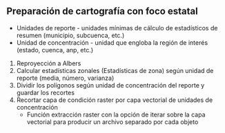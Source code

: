 ## Preparación de cartografía con foco estatal

- Unidades de reporte - unidades mínimas de cálculo de estadísticos de resumen (municipio, subcuenca, etc.)
- Unidad de concentración - unidad que engloba la región de interés (estado, cuenca, anp, etc.)

1. Reproyección a Albers 
2. Calcular estadísticas zonales (Estadísticas de zona) según unidad de reporte (media, número, varianza)
3. Dividir los polígonos según unidad de concentración del reporte y guardar los recortes
4. Recortar capa de condición raster por capa vectorial de unidades de concentración
	- Función extracción raster con la opción de iterar sobre la capa vectorial para producir un archivo separado por cada objeto